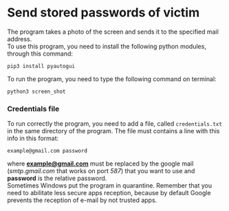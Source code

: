 # Send stored passwords of victim
The program takes a photo of the screen and sends it to the specified mail address.<br> 
To use this program, you need to install the following python modules, through this command:
<pre lang="bash"><code>pip3 install pyautogui</code></pre>
To run the program, you need to type the following command on terminal:
<pre lang="bash"><code>python3 screen_shot</code></pre>

### Credentials file
To run correctly the program, you need to add a file, called <code>credentials.txt</code> in the same directory of the program. The file must contains a line with this info in this format:
<pre lang="bash"><code>example@gmail.com password</code></pre>
where <b>example@gmail.com</b> must be replaced by the google mail (<i>smtp.gmail.com</i> that works on port <i>587</i>) that you want to use and <b>password</b> is the relative password.<br>
Sometimes Windows put the program in quarantine. Remember that you need to abilitate less secure apps reception, because by default Google prevents the reception of e-mail by not trusted apps.
